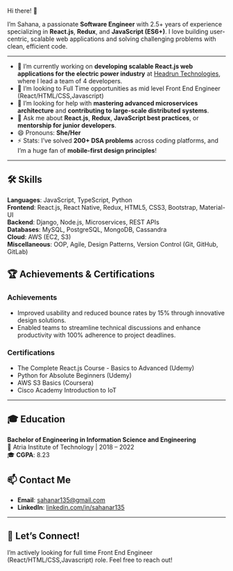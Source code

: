 Hi there! 👋   

I’m Sahana, a passionate **Software Engineer** with 2.5+ years of experience specializing in **React.js**, **Redux**, and **JavaScript (ES6+)**. I love building user-centric, scalable web applications and solving challenging problems with clean, efficient code.

---

- 🔭 I’m currently working on **developing scalable React.js web applications for the electric power industry** at [Headrun Technologies](https://www.headrun.com/), where I lead a team of 4 developers.  
- 👯 I’m looking to Full Time opportunities as mid level Front End Engineer (React/HTML/CSS,Javascript)
- 🤔 I’m looking for help with **mastering advanced microservices architecture** and **contributing to large-scale distributed systems**.  
- 💬 Ask me about **React.js**, **Redux**, **JavaScript best practices**, or **mentorship for junior developers**.  
- 😄 Pronouns: **She/Her**  
- ⚡ Stats: I’ve solved **200+ DSA problems** across coding platforms, and I’m a huge fan of **mobile-first design principles**!

---

## 🛠 Skills
**Languages**: JavaScript, TypeScript, Python  
**Frontend**: React.js, React Native, Redux, HTML5, CSS3, Bootstrap, Material-UI  
**Backend**: Django, Node.js, Microservices, REST APIs  
**Databases**: MySQL, PostgreSQL, MongoDB, Cassandra  
**Cloud**: AWS (EC2, S3)  
**Miscellaneous**: OOP, Agile, Design Patterns, Version Control (Git, GitHub, GitLab)  

## 🏆 Achievements & Certifications

### Achievements
- Improved usability and reduced bounce rates by 15% through innovative design solutions.  
- Enabled teams to streamline technical discussions and enhance productivity with 100% adherence to project deadlines.  

### Certifications
- The Complete React.js Course - Basics to Advanced (Udemy)  
- Python for Absolute Beginners (Udemy)  
- AWS S3 Basics (Coursera)  
- Cisco Academy Introduction to IoT  

---

## 🎓 Education
**Bachelor of Engineering in Information Science and Engineering**  
📍 Atria Institute of Technology | 2018 – 2022  
🎓 **CGPA**: 8.23  
## 📫 Contact Me
- **Email**: [sahanar135@gmail.com](mailto:sahanar135@gmail.com)  
- **LinkedIn**: [linkedin.com/in/sahanar135](https://linkedin.com/in/sahanar135)  

---

## 🌟 Let’s Connect!
I’m actively looking for full time Front End Engineer (React/HTML/CSS,Javascript) role. Feel free to reach out!
